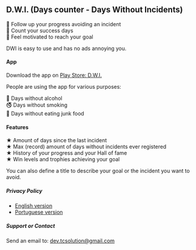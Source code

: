 ## D.W.I. (Days counter - Days Without Incidents)

🎯 Follow up your progress avoiding an incident  
💪 Count your success days  
🙌 Feel motivated to reach your goal  

DWI is easy to use and has no ads annoying you.  

#### App

Download the app on [Play Store: D.W.I.](https://play.google.com/store/apps/details?id=tech.tcsolution.dwi)  

People are using the app for various purposes:  

🍺 Days without alcohol  
🚭 Days without smoking  
🍔 Days without eating junk food  

#### Features  

★ Amount of days since the last incident  
★ Max (record) amount of days without incidents ever registered  
★ History of your progress and your Hall of fame  
★ Win levels and trophies achieving your goal  
 
You can also define a title to describe your goal or the incident you want to avoid.  

##### Privacy Policy

* [English version](/privacyPolicy/dwi-privacy_policy-en.md)  
* [Portuguese version](/privacyPolicy/dwi-privacy_policy-pt.md)

##### Support or Contact

Send an email to: [dev.tcsolution@gmail.com](mailto:dev.tcsolution@gmail.com)
